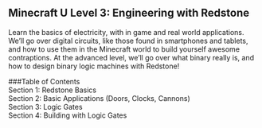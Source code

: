 ## Minecraft U Level 3:  Engineering with Redstone

Learn the basics of electricity, with in game and real world applications. We’ll go over digital circuits, like those found in smartphones and tablets, and how to use them in the Minecraft world to build yourself awesome contraptions. At the advanced level, we’ll go over what binary really is, and how to design binary logic machines with Redstone!

###Table of Contents  
Section 1: Redstone Basics  
Section 2: Basic Applications (Doors, Clocks, Cannons)  
Section 3: Logic Gates  
Section 4: Building with Logic Gates  
